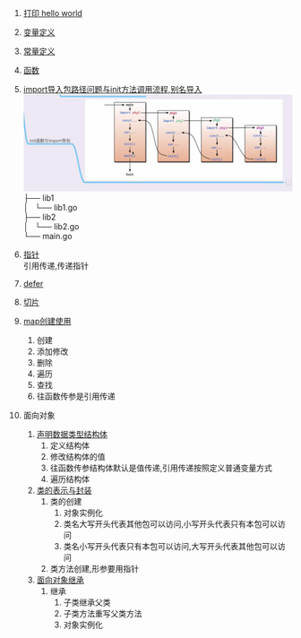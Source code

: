 1. [打印 hello world ](./hello/hello.go)   
2. [变量定义](./variable/variable.go)  
3. [常量定义](./const/const.go)  
4. [函数](./func/func.go)  
5. [import导入包路径问题与init方法调用流程,别名导入](./import/main.go)  
    ![img.png](img.png)  
    ├── lib1  
    │   └── lib1.go  
    ├── lib2  
    │   └── lib2.go  
    └── main.go  

6. [指针](./pointer/pointer.go)  
引用传递,传递指针  
7. [defer](./defer/defer.go)  
8. [切片](./slice/slice.go)
9. [map创建使用](./map/map.go)
   1. 创建
   2. 添加修改
   3. 删除
   4. 遍历
   5. 查找
   6. 往函数传参是引用传递
10. 面向对象
    1. [声明数据类型结构体](./object/struct/struct.go)
       1. 定义结构体
       2. 修改结构体的值
       2. 往函数传参结构体默认是值传递,引用传递按照定义普通变量方式
       3. 遍历结构体
    2. [类的表示与封装](./object/class/class.go)
       1. 类的创建
          1. 对象实例化
          2. 类名大写开头代表其他包可以访问,小写开头代表只有本包可以访问
          2. 类名小写开头代表只有本包可以访问,大写开头代表其他包可以访问
       2. 类方法创建,形参要用指针
    3. [面向对象继承](./object/inherit/inherit.go)
       1. 继承
          1. 子类继承父类
          2. 子类方法重写父类方法
          3. 对象实例化
      